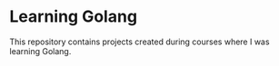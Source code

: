 # Learning Golang

This repository contains projects created during courses where I was learning Golang.